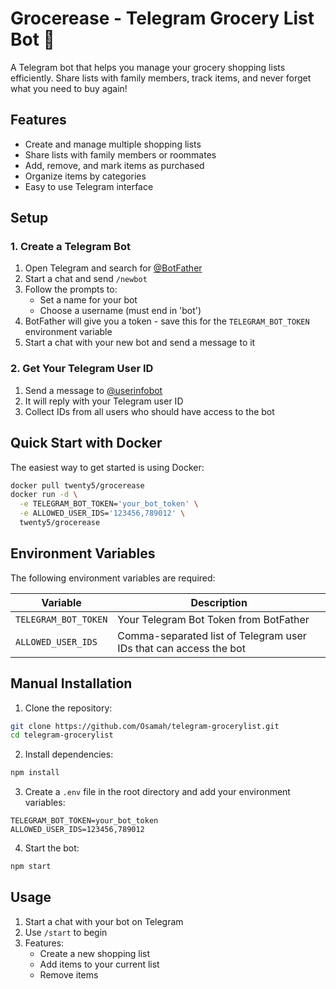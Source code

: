 # Grocerease - Telegram Grocery List Bot 🛒

A Telegram bot that helps you manage your grocery shopping lists efficiently. Share lists with family members, track items, and never forget what you need to buy again!

## Features

- Create and manage multiple shopping lists
- Share lists with family members or roommates
- Add, remove, and mark items as purchased
- Organize items by categories
- Easy to use Telegram interface

## Setup

### 1. Create a Telegram Bot

1. Open Telegram and search for [@BotFather](https://t.me/botfather)
2. Start a chat and send `/newbot`
3. Follow the prompts to:
   - Set a name for your bot
   - Choose a username (must end in 'bot')
4. BotFather will give you a token - save this for the `TELEGRAM_BOT_TOKEN` environment variable
5. Start a chat with your new bot and send a message to it

### 2. Get Your Telegram User ID

1. Send a message to [@userinfobot](https://t.me/userinfobot)
2. It will reply with your Telegram user ID
3. Collect IDs from all users who should have access to the bot

## Quick Start with Docker

The easiest way to get started is using Docker:

```bash
docker pull twenty5/grocerease
docker run -d \
  -e TELEGRAM_BOT_TOKEN='your_bot_token' \
  -e ALLOWED_USER_IDS='123456,789012' \
  twenty5/grocerease
```

## Environment Variables

The following environment variables are required:

| Variable | Description |
|----------|-------------|
| `TELEGRAM_BOT_TOKEN` | Your Telegram Bot Token from BotFather |
| `ALLOWED_USER_IDS` | Comma-separated list of Telegram user IDs that can access the bot |

## Manual Installation

1. Clone the repository:
```bash
git clone https://github.com/Osamah/telegram-grocerylist.git
cd telegram-grocerylist
```

2. Install dependencies:
```bash
npm install
```

3. Create a `.env` file in the root directory and add your environment variables:
```env
TELEGRAM_BOT_TOKEN=your_bot_token
ALLOWED_USER_IDS=123456,789012
```

4. Start the bot:
```bash
npm start
```

## Usage

1. Start a chat with your bot on Telegram
2. Use `/start` to begin
3. Features:
   - Create a new shopping list
   - Add items to your current list
   - Remove items